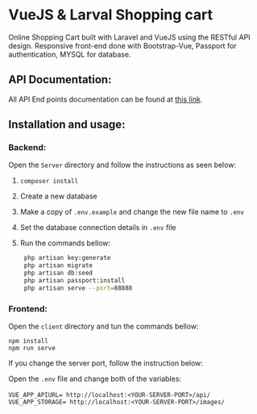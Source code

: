 # VueJS & Larval Shopping cart


Online Shopping Cart built with Laravel and VueJS using the RESTful API design.
Responsive front-end done with Bootstrap-Vue, Passport for authentication, MYSQL for database.

## API Documentation:
All API End points documentation can be found at [this link](https://documenter.getpostman.com/view/13692561/TVmPBd8X#intro
).

## Installation and usage:

### Backend:
Open the `Server` directory and follow the instructions as seen below:
1.	```composer install```
2.	Create a new database
3.	Make a copy of `.env.example` and change the new file name to `.env`
4.	Set the database connection details in `.env` file
5. 	Run the commands bellow:

	``` sh
	 php artisan key:generate
	 php artisan migrate 
	 php artisan db:seed
	 php artisan passport:install
	 php artisan serve --port=88888
	```

### Frontend:
Open the `client` directory and tun the commands bellow:

	
	npm install
	npm run serve
	

If you change the server port, follow the instruction below:

Open the `.env` file and change both of the variables:<br /><br />
`VUE_APP_APIURL= http://localhost:<YOUR-SERVER-PORT>/api/`<br />
`VUE_APP_STORAGE= http://localhost:<YOUR-SERVER-PORT>/images/`




